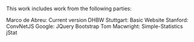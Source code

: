 This work includes work from the following parties:

Marco de Abreu: Current version
DHBW Stuttgart: Basic Website
Stanford: ConvNetJS
Google: JQuery
Bootstrap
Tom Macwright: Simple-Statistics
jStat